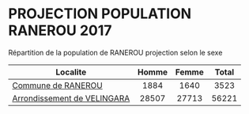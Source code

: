 # PROJECTION POPULATION RANEROU 2017
	
Répartition de la population de RANEROU projection selon le sexe
	
| Localite  | Homme | Femme | Total |
| --------- |:-----:|:-----:|:-----:|
| [Commune de RANEROU](RANEROU) | 1884 | 1640 | 3523 |
| [Arrondissement de VELINGARA](VELINGARA) | 28507 | 27713 | 56221 |
